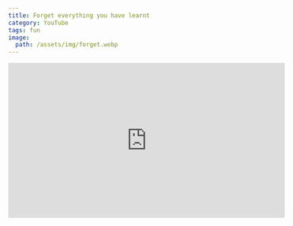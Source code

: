 ```yaml
---
title: Forget everything you have learnt
category: YouTube
tags: fun
image:
  path: /assets/img/forget.webp
---
```


<iframe width="560" height="315" src="https://www.youtube.com/embed/VhrswtPLn_U?start=9&end=31" frameborder="0" allow="accelerometer; autoplay; clipboard-write; encrypted-media; gyroscope; picture-in-picture; web-share" allowfullscreen></iframe>
